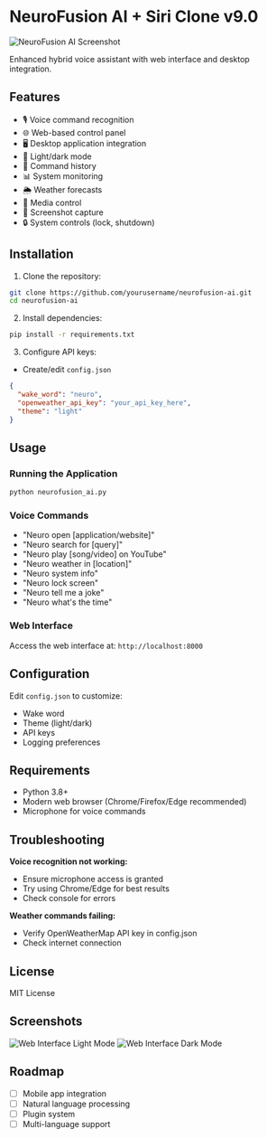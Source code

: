# NeuroFusion AI + Siri Clone v9.0

![NeuroFusion AI Screenshot](https://images.pexels.com/photos/3495603/pexels-photo-3495603.jpeg)

Enhanced hybrid voice assistant with web interface and desktop integration.

## Features

- 🎙️ Voice command recognition
- 🌐 Web-based control panel
- 🖥️ Desktop application integration
- 🎨 Light/dark mode
- 📝 Command history
- 📊 System monitoring
- 🌦️ Weather forecasts
- 🎵 Media control
- 📸 Screenshot capture
- 🔒 System controls (lock, shutdown)

## Installation

1. Clone the repository:
```bash
git clone https://github.com/yourusername/neurofusion-ai.git
cd neurofusion-ai
```

2. Install dependencies:
```bash
pip install -r requirements.txt
```

3. Configure API keys:
- Create/edit `config.json`
```json
{
  "wake_word": "neuro",
  "openweather_api_key": "your_api_key_here",
  "theme": "light"
}
```

## Usage

### Running the Application
```bash
python neurofusion_ai.py
```

### Voice Commands
- "Neuro open [application/website]"
- "Neuro search for [query]"
- "Neuro play [song/video] on YouTube"
- "Neuro weather in [location]"
- "Neuro system info"
- "Neuro lock screen"
- "Neuro tell me a joke"
- "Neuro what's the time"

### Web Interface
Access the web interface at: `http://localhost:8000`

## Configuration

Edit `config.json` to customize:
- Wake word
- Theme (light/dark)
- API keys
- Logging preferences

## Requirements

- Python 3.8+
- Modern web browser (Chrome/Firefox/Edge recommended)
- Microphone for voice commands

## Troubleshooting

**Voice recognition not working:**
- Ensure microphone access is granted
- Try using Chrome/Edge for best results
- Check console for errors

**Weather commands failing:**
- Verify OpenWeatherMap API key in config.json
- Check internet connection

## License

MIT License

## Screenshots

![Web Interface Light Mode](screenshots/light-mode.png)
![Web Interface Dark Mode](screenshots/dark-mode.png)

## Roadmap

- [ ] Mobile app integration
- [ ] Natural language processing
- [ ] Plugin system
- [ ] Multi-language support